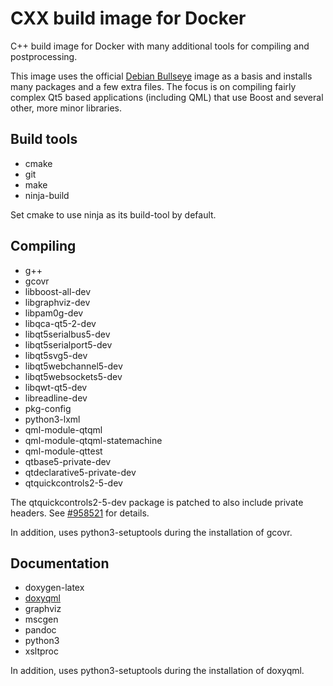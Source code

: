 CXX build image for Docker
==========================

C++ build image for Docker with many additional tools for compiling
and postprocessing.

This image uses the official [Debian Bullseye][1] image as a basis
and installs many packages and a few extra files. The focus is on
compiling fairly complex Qt5 based applications (including QML) that
use Boost and several other, more minor libraries.

Build tools
-----------

* cmake
* git
* make
* ninja-build

Set cmake to use ninja as its build-tool by default.

Compiling
---------

* g++
* gcovr
* libboost-all-dev
* libgraphviz-dev
* libpam0g-dev
* libqca-qt5-2-dev
* libqt5serialbus5-dev
* libqt5serialport5-dev
* libqt5svg5-dev
* libqt5webchannel5-dev
* libqt5websockets5-dev
* libqwt-qt5-dev
* libreadline-dev
* pkg-config
* python3-lxml
* qml-module-qtqml
* qml-module-qtqml-statemachine
* qml-module-qttest
* qtbase5-private-dev
* qtdeclarative5-private-dev
* qtquickcontrols2-5-dev

The qtquickcontrols2-5-dev package is patched to also include private
headers. See [#958521][2] for details.

In addition, uses python3-setuptools during the installation of gcovr.

Documentation
-------------

* doxygen-latex
* [doxyqml][3]
* graphviz
* mscgen
* pandoc
* python3
* xsltproc

In addition, uses python3-setuptools during the installation of doxyqml.

[1]: https://hub.docker.com/_/debian
[2]: https://bugs.debian.org/cgi-bin/bugreport.cgi?bug=958521
[3]: https://github.com/agateau/doxyqml
